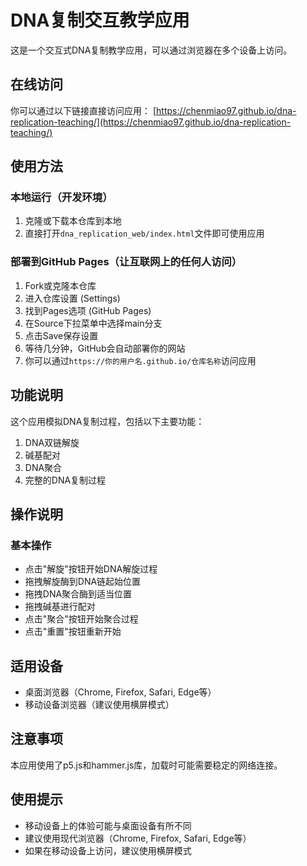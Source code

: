 # DNA复制交互教学应用

这是一个交互式DNA复制教学应用，可以通过浏览器在多个设备上访问。

## 在线访问

你可以通过以下链接直接访问应用：
[https://chenmiao97.github.io/dna-replication-teaching/](https://chenmiao97.github.io/dna-replication-teaching/)

## 使用方法

### 本地运行（开发环境）

1. 克隆或下载本仓库到本地
2. 直接打开`dna_replication_web/index.html`文件即可使用应用

### 部署到GitHub Pages（让互联网上的任何人访问）

1. Fork或克隆本仓库
2. 进入仓库设置 (Settings)
3. 找到Pages选项 (GitHub Pages)
4. 在Source下拉菜单中选择main分支
5. 点击Save保存设置
6. 等待几分钟，GitHub会自动部署你的网站
7. 你可以通过`https://你的用户名.github.io/仓库名称`访问应用

## 功能说明

这个应用模拟DNA复制过程，包括以下主要功能：

1. DNA双链解旋
2. 碱基配对
3. DNA聚合
4. 完整的DNA复制过程

## 操作说明

### 基本操作
- 点击"解旋"按钮开始DNA解旋过程
- 拖拽解旋酶到DNA链起始位置
- 拖拽DNA聚合酶到适当位置
- 拖拽碱基进行配对
- 点击"聚合"按钮开始聚合过程
- 点击"重置"按钮重新开始

## 适用设备

- 桌面浏览器（Chrome, Firefox, Safari, Edge等）
- 移动设备浏览器（建议使用横屏模式）

## 注意事项

本应用使用了p5.js和hammer.js库，加载时可能需要稳定的网络连接。

## 使用提示

- 移动设备上的体验可能与桌面设备有所不同
- 建议使用现代浏览器（Chrome, Firefox, Safari, Edge等）
- 如果在移动设备上访问，建议使用横屏模式 
